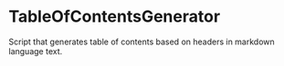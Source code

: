 # TableOfContentsGenerator
Script that generates table of contents based on headers in markdown language text.
